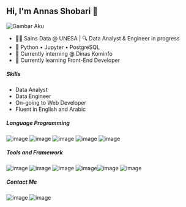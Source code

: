 ## Hi, I'm Annas Shobari 👋

![Gambar Aku](img/LinkedIn%20cover%20-%201.png)

- 👨‍🎓 Sains Data @ UNESA | 🔍 Data Analyst & Engineer in progress  
- 🧰 Python • Jupyter • PostgreSQL  
- 📡 Currently interning @ Dinas Kominfo
- 🌱 Currently learning Front-End Developer

##### Skills
- Data Analyst
- Data Engineer
- On-going to Web Developer
- Fluent in English and Arabic

##### Language Programming
![image](https://img.shields.io/badge/Python-FFD43B?style=for-the-badge&logo=python&logoColor=blue) ![image](https://img.shields.io/badge/PostgreSQL-316192?style=for-the-badge&logo=postgresql&logoColor=white) ![image](https://img.shields.io/badge/HTML5-E34F26?style=for-the-badge&logo=html5&logoColor=white) ![image](https://img.shields.io/badge/Tailwind_CSS-38B2AC?style=for-the-badge&logo=tailwind-css&logoColor=white) ![image](https://img.shields.io/badge/JavaScript-323330?style=for-the-badge&logo=javascript&logoColor=F7DF1E)

##### Tools and Framework
![image](https://img.shields.io/badge/Jupyter-F37626.svg?&style=for-the-badge&logo=Jupyter&logoColor=white) ![image](https://img.shields.io/badge/Pandas-2C2D72?style=for-the-badge&logo=pandas&logoColor=white) ![image](https://img.shields.io/badge/Numpy-777BB4?style=for-the-badge&logo=numpy&logoColor=white) 
![image](https://img.shields.io/badge/GitHub-100000?style=for-the-badge&logo=github&logoColor=white)![image](https://img.shields.io/badge/VSCode-0078D4?style=for-the-badge&logo=visual%20studio%20code&logoColor=white) ![image](https://img.shields.io/badge/Microsoft_Excel-217346?style=for-the-badge&logo=microsoft-excel&logoColor=white)

##### Contact Me 
![image](https://skillicons.dev/icons?i=instagram) ![image](https://skillicons.dev/icons?i=linkedin)